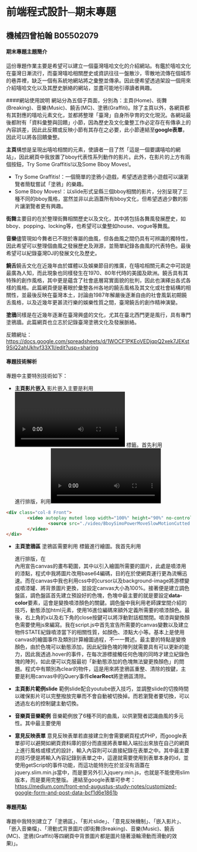 # 前端程式設計─期末專題
## 機械四曾柏翰  B05502079

#### 期末專題主題簡介
這份專題作業主要是希望可以建立一個臺灣嘻哈文化的介紹網站。有鑑於嘻哈文化在臺灣日漸流行，而臺灣嘻哈相關歷史或資訊往往一盤散沙，零散地流傳在個城市的巷弄裡，缺乏一個有系統地網站將之彙整並傳承。因此便希望透過架設一個用來介紹嘻哈文化以及其歷史脈絡的網站，並盡可能地引導讀者興趣。

####網站使用說明
網站分為五個子頁面，分別為：主頁(Home)、街舞(Breaking)、音樂(Music)、饒舌(MC)、塗鴉(Graffiti)。除了主頁以外，各網頁都有其對應的嘻哈元素文化，並都將整理「臺灣」自身所孕育的文化現況。各網站最後都附有「資料彙整與回饋」小節，因為歷史及文化彙整工作必定存在有傳承上的內容誤差，因此此反饋或反映小節有其存在之必要，此小節連結至**google表單**，因此可以將各回饋彙整。

**主頁**構想是呈現出嘻哈相關的元素，使讀者一目了然「這是一個要講嘻哈的網站」，因此網頁中我放置了bboy代表性系列動作的影片。此外，在影片的上方有兩個按鈕，Try Some Graffitis!以及Some Bboy Moves!。
* Try Some Graffitis!：一個簡單的塗鴉小遊戲，希望透過塗鴉小遊戲可以讓瀏覽者簡馾嘗試「塗鴉」的樂趣。
* Some Bboy Moves!：以slide形式呈縣三個bboy相關的影片，分別呈現了三種不同的bboy風格，當然並非以此涵蓋所有bboy文化，但希望透過少數的影片讓瀏覽者更有興趣。

**街舞**主要目的在於整理街舞相關歷史以及文化，其中將包括各舞風發展歷史，如bboy、popping、locking等，也希望可以彙整如house、vogue等舞風。

**音樂**儘管現如今舞者已不限於專屬的曲風，但各曲風之間仍具有可辨識的獨特性，因此希望可以整理個曲風之發展歷史及淵源，並簡單紀錄各曲風的代表特色。最後希望可以紀錄臺灣DJ的發展文化及歷史。

**饒舌**饒舌文化在近幾年由於媒體以及娛樂節目的推廣，在嘻哈相關元素之中可說是最廣為人知，而此現象也同樣發生在1970、80年代時的美國及歐洲。饒舌具有其特殊的創作風格，其中更是蘊含了社會底層寫實面貌的批判，因此也演繹出各式各樣的風格。此篇網頁便是著眼於彙整各州各地的饒舌風格及其文化或社會結構的相關性，並最後反映在臺灣本土，討論由1987年解嚴後逐漸自由的社會風氣初期饒舌風格，以及近幾年更甚流行樂的娛樂性質之間，臺灣饒舌的創作精神演變。

**塗鴉**同樣是在近幾年逐漸在臺灣興盛的文化，尤其在臺北西門更是風行，具有專門塗鴉牆。此篇網頁也立志於記錄臺灣塗鴉文化及發展脈絡。

反饋網址：https://docs.google.com/spreadsheets/d/1WOCF1PKEoVEDjqpQ2xek7JEKst9SiQ2ahUkhvf33X1I/edit?usp=sharing


#### 專題技術解析
專題中主要特別技術如下：
* **主頁影片嵌入**
影片嵌入主要是利用 **<video>** 標籤。首先利用<div class="col">進行排版，利用<video width="" height="">調整影片佔據<div>中大小，利用no-controls來將影片的控制條隱藏、autoplay與muted分別代表「影片自動播放」以及「靜音」。

```HTML
<div class="col-8 Front">
        <video autoplay muted loop width="100%" height="90%" no-controls poster="image"preload="true">
                <source src="./video/BboySimoPowerMoveSlowMotionCutted.mp4" type="video/mp4" />
        </video>
</div>
```

* **主頁塗鴉區**
塗鴉區需要利用 **<canvas>** 標籤進行繪圖。我首先利用<div class="row">進行排版，在<div>內用<canvas></canvas>宣告canvas的畫布範圍，其中以<img>引入繪圖所需要的圖片，此處是噴漆用的漆點，程式中我將圖片改用base64編碼，目的在於使網頁運行更為流暢迅速。而在canvas中我也利用css中的cursor以及background-image將游標變成噴漆罐、將背景圖片更換，並設定canvas大小為100%。接著便是建立調色盤區，調色盤區首先建立預設好的色塊，色塊中最主要的就是要設定**data-color**要素，這會是變換噴漆顏色的關鍵。調色盤中我利用老師課堂間介紹的技巧，動態添加html元素，使用16進位編碼來額外定義所需要的噴漆顏色。最後，右上角的x以及右下角的close按鍵可以將浮動對話框關閉。噴漆與變換顏色需要使用js來編寫。我在script.js中首先宣告所需要的canvas變數以及建立物件STATE紀錄噴漆當下的相關性質，如顏色、漆點大小等。基本上是使用canvas的繪圖事件及類別計算繪圖過程，不一一贅述。最主要的特點是變換顏色，由於色塊可以動態添加，因此紀錄色塊的陣列就需要具有可以更新的能力，因此我透過.hover的事件，在每次游標接觸任何色塊的同時才建立紀錄色塊的陣列，如此便可以克服最初「新動態添加的色塊無法變更換顏色」的問題。程式中有類別為clear的物件，這是用來將塗鴉區重整、清除的按鍵，主要是利用canvas中的jQuery事件**clearRect**將塗鴉區清除。
    

* **主頁影片範例slide**
    範例slide配合youtube嵌入技巧，並調整slide的切換時間以確保影片可以完整撥放完畢而不會自動被切換掉。而若瀏覽者要切換，可以透過左右的控制鍵主動切換。

* **音樂頁音樂範例**
    音樂範例放了6種不同的曲風，以供瀏覽者認識曲風的多元性。其中最主要使用<audio>標籤，直接將音樂檔放置在網頁上。

* **意見反映表單**
    意見反映表單若直接建立則會需要網頁程式PHP，而google表單卻可以避開如網頁資料庫的部分而直接將表單輸入端拉出來放在自己的網頁上進行風格或樣式的設計，輸入內容則可以直接紀錄在表單之中。其中最主要的技巧便是將輸入內容記錄到表單之中，這邊就需要使用到表單本身的id，並使用getScript的事件功能，而這功能特別在於並沒有涵蓋在jquery.slim.min.js當中，而是要另外引入jquery.min.js，也就是不能使用slim版本，而是要用完整版。
    連結至google表單可參考：https://medium.com/front-end-augustus-study-notes/customized-google-form-and-post-data-bcf1d6e1861b
    

#### 專題亮點
專題中我特別建立了「塗鴉區」、「影片slide」、「意見反映機制」、「嵌入影片」、「嵌入音樂檔」、「滑動式背景圖片(即街舞(Breaking)、音樂(Music)、饒舌(MC)、塗鴉(Graffiti)等四網頁中背景圖片都是圖片隨著滾輪滑動而滑動的效果)」。

